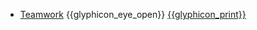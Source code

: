 * [Teamwork]({{baseUrl}}/teamwork/)
  <trigger for="pop:teamwork-preview">{{glyphicon_eye_open}}</trigger> [{{glyphicon_print}}](teamwork/print.html)

<popover id="pop:teamwork-preview" title="Teamwork {{glyphicon_eye_open}}" placement="right">
  <div slot="content">
    <include src="preview.md" />
  </div>
</popover>
